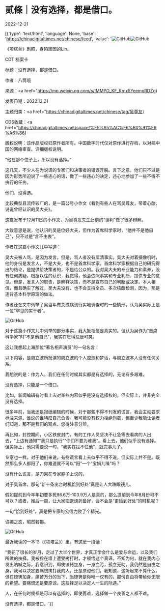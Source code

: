 # 贰條｜没有选择，都是借口。

2022-12-21

[{'type': 'text/html', 'language': None, 'base': 'https://chinadigitaltimes.net/chinese/feed', 'value': '![GitHub](https://chinadigitaltimes.net/chinese/files/2022/12/Screen-Shot-2022-12-17-at-4.05.58-PM-768x479.png)![GitHub](https://chinadigitaltimes.net/chinese/files/2022/12/post-691098-63a33b76b0249.)

《项塔兰》剧照，身陷囹圄的Lin。



CDT 档案卡

标题：没有选择，都是借口。

作者：八筒哦

来源：<a href="https://mp.weixin.qq.com/s/IMMPO_KF_Kmx5YeempRDZg)

发表日期：2022.12.21

主题归类：<a href="https://chinadigitaltimes.net/chinese/tag/吴尊友)

CDS收藏：<a href="https://chinadigitaltimes.net/space/%E5%85%AC%E6%B0%91%E9%A6%86)

版权说明：该作品版权归原作者所有。中国数字时代仅对原作进行存档，以对抗中国的网络审查。详细版权说明。





“他在那个位子上，所以没有选择。”

这几天，不少人在为说谎的专家们和决策者的错误开脱。言下之意，他们只不过是因为形势所迫说了一些违心的话，做了一些违心的决定，违心地参加了一些不得不执行的任务。

他们，没得选。

比较典型且流传较广的，是一篇公号小作文《看到有些人在骂吴尊友，带着心酸，说说曾经认识的吴大夫》。

这篇发布于12月11日的小作文，为吴尊友先生此前的“误判”做了很多辩解。

大致意思是说，他认识的吴是位好大夫，但作为首席科学家时，“他并不是他自己”，只不过是“言不由衷”。

作者在这篇小作文儿中写道：



吴大夫被人骂，是因为发言。但是，骂人者没有厘清事实。吴大夫对着摄像机时，他的身份是发言人，不是大夫，也不是首席科学家。首席科学家根据自己的研究得出的结论，是提供给决策者的，不是给公众的。我对吴大夫的专业能力和素养，没有任何质疑，根据以往的认识，我觉得，他会依照事实和专业判断，提供专业的意见。但是，发言人的职责，是解释决策，而不是宣布自己的判断或决定。本人相信，而且确实了解过，吴大夫没有、也不会支持全员、多次核酸检测，因为，那是违背基本科学原理的做法。



作者还在文中列举了吴当年做艾滋病流行实地调查时的一些情形，认为吴实际上是一位“罕见的实干者”。

![GitHub](https://chinadigitaltimes.net/chinese/files/2022/12/post-691098-63a33b76c3aef.)

对于这篇小作文儿中列举的部分事实，我大抵相信是真实的。但认为吴作为“首席科学家”时“不是他自己”，我实在觉得荒唐可笑。

这让我想起上海那位“著名相声演员”的一句名言：



以下内容，是周立波所扮演的周立波的个人臆测和梦话，与周立波本人没有任何关系。



我想说的是：作为人，我们在任何时候其实都是有选择的，无论有多艰难。

没有选择，只能是一个借口。

比如，新闻编辑有时看上去对某些内容似乎是没有选择权的，但实际上，并非完全没有选择。

很多年前，当我还是报纸编辑的时候，对于那些不得不刊发的谎言，我会主动要求标注来源，谁说的谁特麼自己负责。我可能没有权力拒绝刊载，但至少我能让读者们知道，那不是我们的观点，您得注意分辨。

再比如，封控期间，小区铁皮封门，有的工作人员坚决不让急需去看病的人出去，“上边有通知”“我只是执行”“你们不要为难我”。看上去，他们似乎没有选择。但实际上，他只需要说一句，“我实在拦不住他”，就完事儿了。

专家也一样。对于他们来说，有些谎言看上去似乎不得不说，但实际上并不是。既然那么多人都阳了，你难道就不可以“阳”一个“宝娟儿嗓”吗？

没有什么谎言，是刀架在专家脖子上说的。

对于吴首席，那句“新十条出台时机恰到好处”真是让人大跌眼镜儿。



假如提前到今年年初要多死86.6万-103.9万人是真的，那么提前到今年8月份可不可以？或者，推后一周，让大家把退烧药备好，会不会是“更恰到好处”的时机呢？



一句“恰到好处”，真是把专家的公信力败了个精光。

谄媚之态，昭然若揭。

![GitHub](https://chinadigitaltimes.net/chinese/files/2022/12/post-691098-63a33b76e55de.)

最近我读的一本书（《项塔兰》）里，有这麽一段话：



“我花了很长的岁月，走过了大半个世界，才真正学会什么是爱与命运，以及我们所做的抉择。我被拴在墙上遭受拷打时，才顿悟这个真谛。不知为何，就在我内心发出呐喊之际，我意识到，即使镣铐加身，一身血污，孤立无助，我仍然是自由之身，我可以决定要痛恨拷打我的人，还是原谅他们。我知道，这听起来不算什么，但在镣铐加身，痛苦万分的当下，当镣铐是你唯一仅有的，那份自由将带给你无限的希望。要痛恨还是要原谅，这抉择足以决定人一生的际遇。”



人，在任何时候都是可以有选择的，即使再难，选择做一个良善之人都不难。

没有选择，都是借口。'}]